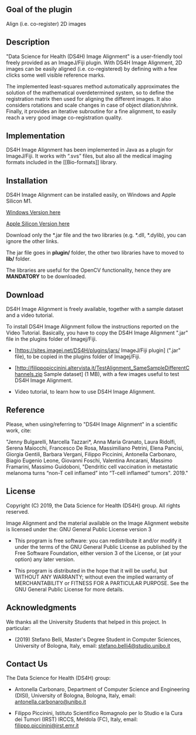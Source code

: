 ## Goal of the plugin ##

Align (i.e. co-register) 2D images


## Description ##

"Data Science for Health (DS4H) Image Alignment" is a user-friendly tool freely provided as an ImageJ/Fiji plugin. With DS4H Image Alignment, 2D images can be easily aligned (i.e. co-registered) by defining with a few clicks some well visible reference marks. 

The implemented least-squares method automatically approximates the solution of the mathematical overdetermined system, so to define the registration matrix then used for aligning the different images. It also considers rotations and scale changes in case of object dilation/shrink. Finally, it provides an iterative subroutine for a fine alignment, to easily reach a very good image co-registration quality.



## Implementation ##

DS4H Image Alignment has been implemented in Java as a plugin for ImageJ/Fiji. It works with “.svs” files, but also all the medical imaging formats included in the [[Bio-formats]] library.

## Installation ##

DS4H Image Alignment can be installed easily, on Windows and Apple Silicon M1.

[Windows Version here](https://github.com/UniBoDS4H/DS4H-Image-Alignment/releases/tag/windows#:~:text=Compare-,v1.1.0,-Latest)

[Apple Silicon Version here](https://github.com/UniBoDS4H/DS4H-Image-Alignment/releases/tag/mac_os_x_apple_silicon#:~:text=Compare-,v1.1.0,-Edodums%20released%20this)

Download only the *.jar file and the two libraries (e.g. *.dll, *.dylib), you can ignore the other links.

The jar file goes in **plugin/** folder, the other two libraries have to moved to **lib/** folder.

The libraries are useful for the OpenCV functionality, hence they are **MANDATORY** to be downloaded.

## Download ##

DS4H Image Alignment is freely available, together with a sample dataset and a video tutorial. 

To install DS4H Image Alignment follow the instructions reported on the Video Tutorial. Basically, you have to copy the DS4H Image Alignment ".jar" file in the plugins folder of Imagej/Fiji.

- [https://sites.imagej.net/DS4H/plugins/jars/ ImageJ/Fiji plugin] (".jar" file), to be copied in the plugins folder of Imagej/Fiji.

- [http://filippopiccinini.altervista.it/TestAlignment_SameSampleDifferentChannels.zip Sample dataset] (1 MB), with a few images useful to test DS4H Image Alignment.

- Video tutorial, to learn how to use DS4H Image Alignment.



## Reference ##

Please, when using/referring to "DS4H Image Alignment" in a scientific work, cite:

"Jenny Bulgarelli, Marcella Tazzari*, Anna Maria Granato, Laura Ridolfi, Serena Maiocchi, Francesco De Rosa, Massimiliano Petrini, Elena Pancisi, Giorgia Gentili, Barbara Vergani, Filippo Piccinini, Antonella Carbonaro, Biagio Eugenio Leone, Giovanni Foschi, Valentina Ancarani, Massimo Framarini, Massimo Guidoboni, "Dendritic cell vaccination in metastatic melanoma turns “non-T cell inflamed” into “T-cell inflamed” tumors". 2019."



## License ##

Copyright (C) 2019, the Data Science for Health (DS4H) group. All rights reserved.

Image Alignment and the material available on the Image Alignment website is licensed under the: GNU General Public License version 3

- This program is free software: you can redistribute it and/or modify it under the terms of the GNU General Public License as published by the Free Software Foundation, either version 3 of the License, or (at your option) any later version.

- This program is distributed in the hope that it will be useful, but WITHOUT ANY WARRANTY; without even the implied warranty of MERCHANTABILITY or FITNESS FOR A PARTICULAR PURPOSE. See the GNU General Public License for more details.



## Acknowledgments ##

We thanks all the University Students that helped in this project. In particular:

- (2019) Stefano Belli, Master's Degree Student in Computer Sciences, University of Bologna, Italy, email: stefano.belli4@studio.unibo.it



## Contact Us ##

The Data Science for Health (DS4H) group: 

- Antonella Carbonaro, Department of Computer Science and Engineering (DISI), University of Bologna, Bologna, Italy, email: antonella.carbonaro@unibo.it

- Filippo Piccinini, Istituto Scientifico Romagnolo per lo Studio e la Cura dei Tumori (IRST) IRCCS, Meldola (FC), Italy, email: filippo.piccinini@irst.emr.it
